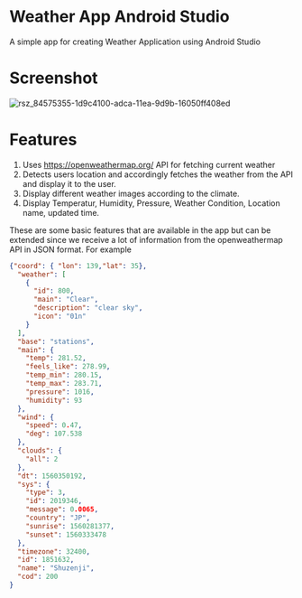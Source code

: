 # Weather App Android Studio
A simple app for creating Weather Application using Android Studio

# Screenshot

![rsz_84575355-1d9c4100-adca-11ea-9d9b-16050ff408ed](https://user-images.githubusercontent.com/13933391/84592704-47567600-ae65-11ea-9bba-a8b02288b94e.png)

# Features
1. Uses https://openweathermap.org/ API for fetching current weather
2. Detects users location and accordingly fetches the weather from the API and display it to the user.
3. Display different weather images according to the climate.
4. Display Temperatur, Humidity, Pressure, Weather Condition, Location name, updated time.

These are some basic features that are available in the app but can be extended since we receive a lot of information from the openweathermap API in JSON format.
For example

```json
{"coord": { "lon": 139,"lat": 35},
  "weather": [
    {
      "id": 800,
      "main": "Clear",
      "description": "clear sky",
      "icon": "01n"
    }
  ],
  "base": "stations",
  "main": {
    "temp": 281.52,
    "feels_like": 278.99,
    "temp_min": 280.15,
    "temp_max": 283.71,
    "pressure": 1016,
    "humidity": 93
  },
  "wind": {
    "speed": 0.47,
    "deg": 107.538
  },
  "clouds": {
    "all": 2
  },
  "dt": 1560350192,
  "sys": {
    "type": 3,
    "id": 2019346,
    "message": 0.0065,
    "country": "JP",
    "sunrise": 1560281377,
    "sunset": 1560333478
  },
  "timezone": 32400,
  "id": 1851632,
  "name": "Shuzenji",
  "cod": 200
}
